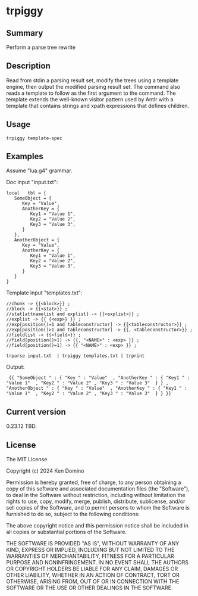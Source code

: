 # trpiggy

## Summary

Perform a parse tree rewrite

## Description

Read from stdin a parsing result set, modify the trees using a template engine, then
output the modified parsing result set. The command also reads a template to follow
as the first argument to the command. The template extends the well-known visitor
pattern used by Antlr with a template that contains strings and xpath expressions
that defines children.

## Usage

    trpiggy template-spec

## Examples

Assume "lua.g4" grammar.

Doc input "input.txt":
```
local   tbl = {
   SomeObject = {
      Key = "Value",
      AnotherKey = {
         Key1 = "Value 1",
         Key2 = "Value 2",
         Key3 = "Value 3",
      }
   },
   AnotherObject = {
      Key = "Value",
      AnotherKey = {
         Key1 = "Value 1",
         Key2 = "Value 2",
         Key3 = "Value 3",
      }
   }
}
```
Template input "templates.txt":
```
//chunk -> {{<block>}} ;
//block -> {{<stat>}} ;
//stat[attnamelist and explist] -> {{<explist>}} ;
//explist -> {{ {<exp>} }} ;
//exp[position()=1 and tableconstructor] -> {{<tableconstructor>}} ;
//exp[position()>1 and tableconstructor] -> {{, <tableconstructor>}} ;
//fieldlist -> {{<field>}} ;
//field[position()>1] -> {{, "<NAME>" : <exp> }} ;
//field[position()=1] -> {{ "<NAME>" : <exp> }} ;
```

    trparse input.txt  | trpiggy templates.txt | trprint

Output:
```
 {{ "SomeObject " : { "Key " : "Value"  , "AnotherKey " : { "Key1 " : "Value 1"  , "Key2 " : "Value 2" , "Key3 " : "Value 3"  } } , "AnotherObject " : { "Key " : "Value"  , "AnotherKey " : { "Key1 " : "Value 1"  , "Key2 " : "Value 2" , "Key3 " : "Value 3"  } } }}
```

## Current version

0.23.12 TBD.

## License

The MIT License

Copyright (c) 2024 Ken Domino

Permission is hereby granted, free of charge, 
to any person obtaining a copy of this software and 
associated documentation files (the "Software"), to 
deal in the Software without restriction, including 
without limitation the rights to use, copy, modify, 
merge, publish, distribute, sublicense, and/or sell 
copies of the Software, and to permit persons to whom 
the Software is furnished to do so, 
subject to the following conditions:

The above copyright notice and this permission notice 
shall be included in all copies or substantial portions of the Software.

THE SOFTWARE IS PROVIDED "AS IS", WITHOUT WARRANTY OF ANY KIND, 
EXPRESS OR IMPLIED, INCLUDING BUT NOT LIMITED TO THE WARRANTIES 
OF MERCHANTABILITY, FITNESS FOR A PARTICULAR PURPOSE AND NONINFRINGEMENT. 
IN NO EVENT SHALL THE AUTHORS OR COPYRIGHT HOLDERS BE LIABLE FOR 
ANY CLAIM, DAMAGES OR OTHER LIABILITY, WHETHER IN AN ACTION OF CONTRACT, 
TORT OR OTHERWISE, ARISING FROM, OUT OF OR IN CONNECTION WITH THE 
SOFTWARE OR THE USE OR OTHER DEALINGS IN THE SOFTWARE.
